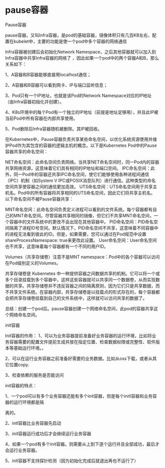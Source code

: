 # pause容器
Pause容器

pause容器，又叫Infra容器，是pod的基础容器，镜像体积只有几百KB左右，配置在kubelet中，主要的功能是使一个pod中多个容器的网络通信

Infra容器被创建后会初始化Network Namespace，之后其他容器就可以加入到Infra容器中共享Infra容器的网络了 ，因此如果一个pod中的两个容器A和B，那么关系如下：

1、A容器和B容器能够直接用localhost通信；

2、A容器和B容器可以看到网卡、IP与端口监听信息；

3、Pod只有一个IP地址，也就是该Pod的Network Namespace对应的IP地址（由Infra容器初始化并创建）。

4、K8s环境中的每个Pod有一个独立的IP地址（前提是地址足够用），并且此IP被当前Pod中所有容器在内部共享使用。

5、Pod删除后Infra容器随机被删除。其IP被回收。

在Kubernetes中，Pause容器负责共享某些命名空间，以优化系统资源使用并维护Pod作为其包含的容器的逻辑主机的概念。以下是Kubernetes Pod中的Pause容器共享的命名空间：

NET命名空间：此命名空间负责网络。当共享NET命名空间时，同一Pod内的容器共享网络资源，这意味着它们具有相同的IP地址和端口空间。
IPC命名空间：此外，同一Pod中的容器还共享IPC命名空间，使它们能够使用各种进程间通信（IPC）机制（如System V IPC或POSIX消息队列）进行通信。这种类型的命名空间共享使容器之间的通信更加高效。
UTS命名空间：UTS命名空间用于共享主机名。Pod中的所有容器将共享相同的UTS命名空间，因此它们将共享主机名。
以下命名空间不被Pause容器共享：

MNT命名空间：此命名空间负责定义进程可以看到的文件系统。每个容器都有自己的MNT命名空间。尽管容器共享相同的镜像，但它们不共享MNT命名空间，一个容器中的文件系统中的更改不会出现在其他容器中。
PID命名空间：PID命名空间隔离了进程ID号空间。默认情况下，PID命名空间不共享，这意味着不同容器中的进程无法看到彼此的ID。但是，如果需要，您可以通过在Pod规范中设置shareProcessNamespace: true来更改此设置。
User命名空间：User命名空间也不共享，这意味着每个容器都有一个不同的用户ID。


Volumes（共享存储卷）注意不是MNT namespace：Pod中的各个容器可以访问在Pod级别定义的Volumes。

共享存储卷是 Kubernetes 中一种提供容器之间数据共享的机制。它可以将一个或多个目录挂载到多个容器中，这样这些容器就可以共享同一个数据卷，从而实现数据的共享。共享存储卷并不违反容器之间的隔离原则，因为它们只是共享数据，而不共享文件系统。在容器内部，共享存储卷是以挂载点的形式存在的，每个容器都会把共享存储卷挂载到自己的文件系统中，这样就可以访问共享的数据了。

总结：创建一个pod后。pause容器创建一个网络命名空间，此pod的容器共享这个网络命名空间。

init容器

Init容器的作用：
1、可以为业务容器提前准备好业务容器的运行环境，比如将业务容器需要的配置文件提前生成并放在指定位置、检查数据权限或完整性、软件版本等基础运行环境。。

2、可以在运行业务容器之前准备好需要的业务数据。比如从oss下载，或者从其它位置copy.

3、检查依赖的服务是否能访问

init容器的特点：

1、一个pod可以有多个业务容器还能有多个init容器，但是每个initl容器和业务容器的运行环境都是隔

离的。

2、intl容器比业务容器先启动

3、init容器运行成功后才会继续运行业务容器

4、如果一个pod有多个init容器。则需要从上到下逐个运行并且全部成功，最后才会运行业务容器。

5、init容器不支持探针检测（因为初始化完成后就退出再也不运行了）

